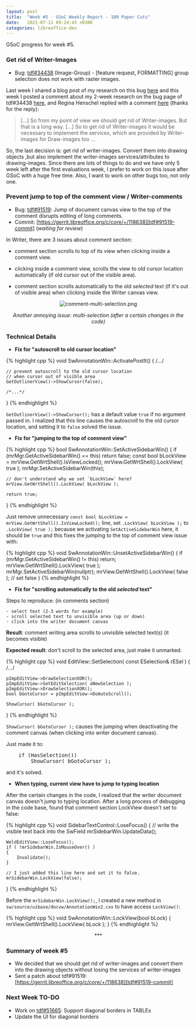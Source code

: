 ```yaml
---
layout: post
title:  "Week #5 - GSoC Weekly Report - 100 Paper Cuts"
date:   2021-07-11 09:24:45 +0300
categories: libreoffice-dev
---
```


GSoC progress for week #5.

### Get rid of Writer-Images

- Bug: [tdf#34438][tdf#34438] (Image-Group) - [feature request, FORMATTING] group selection does not work with raster images.

Last week I shared a blog post of my research on this bug [here][gsoc-w3-4] and this week I posted a comment about my 2-week research on the bug page of tdf#34438 [here][comment-me], and Regina Henschel replied with a comment [here][comment-regina] (thanks for the reply):

> [...] So from my point of view we should get rid of Writer-images. But that is a long way. [...] So to get rid of Writer-images it would be necessary to implement the services, which are provided by Writer-images for Draw-images too ...

So, the last decision is: get rid of writer-images. Convert them into drawing objects ,but also implement the writer-images services/attributes to drawing-images. Since there are lots of things to do and we have only 5 week left after the first evaluations week, I prefer to work on this issue after GSoC with a huge free time. Also, I want to work on other bugs too, not only one.

### Prevent jump to top of the comment view / Writer-comments

- Bug: [tdf#91519][tdf#91519]: Jump of document canvas view to the top of the comment disrupts editing of long comments.
- Commit: [https://gerrit.libreoffice.org/c/core/+/118638][tdf#91519-commit] (_waiting for review_)

In Writer,
there are 3 issues about comment section:

- comment section scrolls to top of its view when clicking inside a comment view.

- clicking inside a comment view, scrolls the view to old cursor location automatically (if old cursor out of the visible area).

- comment section scrolls automatically to the old *selected* text (if it's out of visible area) when clicking inside the Writer canvas view.


<p align="center">
  <img src="https://bayramcicek.com.tr/folder/libreoffice-png/comment-multi-selection.png" alt="comment-multi-selection.png"/>
</p>

<p align="center">
    <i>Another annoying issue: multi-selection (after a certain changes in the code)</i>
</p>

### Technical Details

- <b>Fix for "autoscroll to old cursor location"</b>

{% highlight cpp %}
void SwAnnotationWin::ActivatePostIt()
{
    /*...*/

    // prevent autoscroll to the old cursor location
    // when cursor out of visible area
    GetOutlinerView()->ShowCursor(false);

    /*...*/
}
{% endhighlight %}

`GetOutlinerView()->ShowCursor();` has a default value `true` if no argument passed in. I realized that this line causes the autoscroll to the old cursor location, and setting it to `false` solved the issue.

- <b>Fix for "jumping to the top of comment view"</b>

{% highlight cpp %}
bool SwAnnotationWin::SetActiveSidebarWin()
{
    if (mrMgr.GetActiveSidebarWin() == this)
        return false;
    const bool bLockView = mrView.GetWrtShell().IsViewLocked();
    mrView.GetWrtShell().LockView( true );
    mrMgr.SetActiveSidebarWin(this);

    // don't understand why we set `bLockView` here?
    mrView.GetWrtShell().LockView( bLockView );
    
    return true;
}
{% endhighlight %}

Just remove unnecessary `const bool bLockView = mrView.GetWrtShell().IsViewLocked();` line, set `.LockView( bLockView );` to `.LockView( true );` because we activating `SetActiveSidebarWin` here, it should be `true` and this fixes the jumping to the top of comment view issue with:

{% highlight cpp %}
void SwAnnotationWin::UnsetActiveSidebarWin()
{
    if (mrMgr.GetActiveSidebarWin() != this)
        return;
    mrView.GetWrtShell().LockView( true );
    mrMgr.SetActiveSidebarWin(nullptr);
    mrView.GetWrtShell().LockView( false ); // set false
}
{% endhighlight %}

- <b>Fix for "scrolling automatically to the old *selected* text"</b>

Steps to reproduce: (in comments section)

    - select text (2-3 words for example)
    - scroll selected text to unvisible area (up or down)
    - click into the writer document canvas

**Result**: comment writing area scrolls to unvisible selected text(s) (it becomes visible)

**Expected result**: don't scroll to the selected area, just make it unmarked.

{% highlight cpp %}
void EditView::SetSelection( const ESelection& rESel )
{
    /*...*/

    pImpEditView->DrawSelectionXOR();
    pImpEditView->SetEditSelection( aNewSelection );
    pImpEditView->DrawSelectionXOR();
    bool bGotoCursor = pImpEditView->DoAutoScroll();

    ShowCursor( bGotoCursor );
}
{% endhighlight %}

`ShowCursor( bGotoCursor );` causes the jumping when deactivating the comment canvas (when clicking into writer document canvas).

Just made it to:
<pre>
    if (HasSelection())
        ShowCursor( bGotoCursor );
</pre>

and it's solved.

- <b>When typing, current view have to jump to typing location</b>

After the certain changes in the code, I realized that the writer document canvas doesn't jump to typing location. After a long process of debugging in the code base, found that comment section LockView doesn't set to false: 

{% highlight cpp %}
void SidebarTextControl::LoseFocus()
{
    // write the visible text back into the SwField
    mrSidebarWin.UpdateData();

    WeldEditView::LoseFocus();
    if ( !mrSidebarWin.IsMouseOver() )
    {
        Invalidate();
    }

    // I just added this line here and set it to false.
    mrSidebarWin.LockView(false);
}
{% endhighlight %}

Before the `mrSidebarWin.LockView();`, I created a new method in `sw/source/uibase/docvw/AnnotationWin2.cxx` to have access `LockView()`:

{% highlight cpp %}
void SwAnnotationWin::LockView(bool bLock)
{
    mrView.GetWrtShell().LockView( bLock );
}
{% endhighlight %}

<p align="center">
    ***
</p>

### Summary of week #5

- We decided that we should get rid of writer-images and convert them into the drawing objects without losing the services of writer-images
- Sent a patch about tdf#91519: [https://gerrit.libreoffice.org/c/core/+/118638][tdf#91519-commit]


### Next Week TO-DO

- Work on [tdf#51665][tdf#51665]: Support diagonal borders in TABLEs
- Update the UI for diagonal borders


[tdf#34438]: https://bugs.documentfoundation.org/show_bug.cgi?id=34438

[gsoc-w3-4]: https://bayramcicek.com.tr/libreoffice-dev/2021/07/05/week-03-04-gsoc.html

[comment-me]: https://bugs.documentfoundation.org/show_bug.cgi?id=34438#c47

[comment-regina]: https://bugs.documentfoundation.org/show_bug.cgi?id=34438#c48

[tdf#91519]: https://bugs.documentfoundation.org/show_bug.cgi?id=91519

[tdf#91519-commit]: https://gerrit.libreoffice.org/c/core/+/118638

[tdf#51665]: https://bugs.documentfoundation.org/show_bug.cgi?id=51665